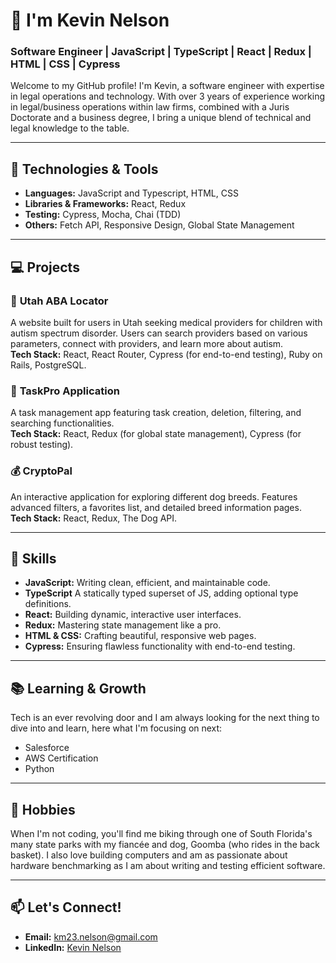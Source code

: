 # 👋 I'm Kevin Nelson
### Software Engineer | JavaScript | TypeScript | React | Redux | HTML | CSS | Cypress

Welcome to my GitHub profile! I'm Kevin, a software engineer with expertise in legal operations and technology. With over 3 years of experience working in legal/business operations within law firms, combined with a Juris Doctorate and a business degree, I bring a unique blend of technical and legal knowledge to the table.

---

## 🚀 **Technologies & Tools**

- **Languages:** JavaScript and Typescript, HTML, CSS
- **Libraries & Frameworks:** React, Redux
- **Testing:** Cypress, Mocha, Chai (TDD)
- **Others:** Fetch API, Responsive Design, Global State Management

---

## 💻 **Projects**

### 🏥 **Utah ABA Locator**
A website built for users in Utah seeking medical providers for children with autism spectrum disorder. Users can search providers based on various parameters, connect with providers, and learn more about autism.  
**Tech Stack:** React, React Router, Cypress (for end-to-end testing), Ruby on Rails, PostgreSQL.

### 📝 **TaskPro Application**
A task management app featuring task creation, deletion, filtering, and searching functionalities.  
**Tech Stack:** React, Redux (for global state management), Cypress (for robust testing).

### 💰 **CryptoPal**
An interactive application for exploring different dog breeds. Features advanced filters, a favorites list, and detailed breed information pages.  
**Tech Stack:** React, Redux, The Dog API.

---

## 🌟 **Skills**

- **JavaScript:** Writing clean, efficient, and maintainable code.
- **TypeScript** A statically typed superset of JS, adding optional type definitions.
- **React:** Building dynamic, interactive user interfaces.
- **Redux:** Mastering state management like a pro.
- **HTML & CSS:** Crafting beautiful, responsive web pages.
- **Cypress:** Ensuring flawless functionality with end-to-end testing.

---

## 📚 **Learning & Growth**
Tech is an ever revolving door and I am always looking for the next thing to dive into and learn, here what I'm focusing on next:

- Salesforce
- AWS Certification
- Python

---

## 🌳 **Hobbies**
When I'm not coding, you'll find me biking through one of South Florida's many state parks with my fiancée and dog, Goomba (who rides in the back basket). I also love building computers and am as passionate about hardware benchmarking as I am about writing and testing efficient software.

---

## 📫 **Let's Connect!**
- **Email:** km23.nelson@gmail.com  
- **LinkedIn:** [Kevin Nelson](https://www.linkedin.com/in/kevinnelson418/)
